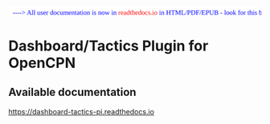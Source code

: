<a href="https://dashboard-tactics-pi.readthedocs.io"><img src="developers/img/message.svg" /></a><br />
# Dashboard/Tactics Plugin for OpenCPN

## Available documentation

https://dashboard-tactics-pi.readthedocs.io
